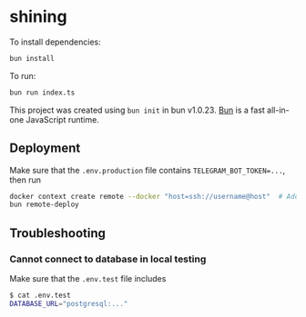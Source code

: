 # shining

To install dependencies:

```bash
bun install
```

To run:

```bash
bun run index.ts
```

This project was created using `bun init` in bun v1.0.23. [Bun](https://bun.sh) is a fast all-in-one JavaScript runtime.

## Deployment
Make sure that the `.env.production` file contains `TELEGRAM_BOT_TOKEN=...`, then run
```bash
docker context create remote --docker "host=ssh://username@host"  # Add docker remote context
bun remote-deploy
```

## Troubleshooting
### Cannot connect to database in local testing
Make sure that the `.env.test` file includes
```sh
$ cat .env.test 
DATABASE_URL="postgresql:..."
```